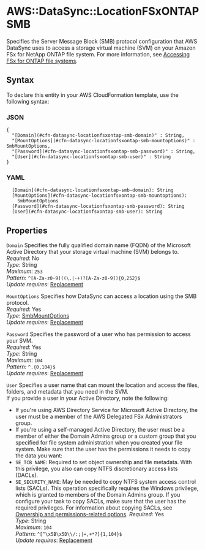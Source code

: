 # AWS::DataSync::LocationFSxONTAP SMB<a name="aws-properties-datasync-locationfsxontap-smb"></a>

Specifies the Server Message Block \(SMB\) protocol configuration that AWS DataSync uses to access a storage virtual machine \(SVM\) on your Amazon FSx for NetApp ONTAP file system\. For more information, see [Accessing FSx for ONTAP file systems](https://docs.aws.amazon.com/datasync/latest/userguide/create-ontap-location.html#create-ontap-location-access)\.

## Syntax<a name="aws-properties-datasync-locationfsxontap-smb-syntax"></a>

To declare this entity in your AWS CloudFormation template, use the following syntax:

### JSON<a name="aws-properties-datasync-locationfsxontap-smb-syntax.json"></a>

```
{
  "[Domain](#cfn-datasync-locationfsxontap-smb-domain)" : String,
  "[MountOptions](#cfn-datasync-locationfsxontap-smb-mountoptions)" : SmbMountOptions,
  "[Password](#cfn-datasync-locationfsxontap-smb-password)" : String,
  "[User](#cfn-datasync-locationfsxontap-smb-user)" : String
}
```

### YAML<a name="aws-properties-datasync-locationfsxontap-smb-syntax.yaml"></a>

```
  [Domain](#cfn-datasync-locationfsxontap-smb-domain): String
  [MountOptions](#cfn-datasync-locationfsxontap-smb-mountoptions):
    SmbMountOptions
  [Password](#cfn-datasync-locationfsxontap-smb-password): String
  [User](#cfn-datasync-locationfsxontap-smb-user): String
```

## Properties<a name="aws-properties-datasync-locationfsxontap-smb-properties"></a>

`Domain` <a name="cfn-datasync-locationfsxontap-smb-domain"></a>
Specifies the fully qualified domain name \(FQDN\) of the Microsoft Active Directory that your storage virtual machine \(SVM\) belongs to\.  
_Required_: No  
_Type_: String  
_Maximum_: `253`  
_Pattern_: `^[A-Za-z0-9]((\.|-+)?[A-Za-z0-9]){0,252}$`  
_Update requires_: [Replacement](https://docs.aws.amazon.com/AWSCloudFormation/latest/UserGuide/using-cfn-updating-stacks-update-behaviors.html#update-replacement)

`MountOptions` <a name="cfn-datasync-locationfsxontap-smb-mountoptions"></a>
Specifies how DataSync can access a location using the SMB protocol\.  
_Required_: Yes  
_Type_: [SmbMountOptions](aws-properties-datasync-locationfsxontap-smbmountoptions.md)  
_Update requires_: [Replacement](https://docs.aws.amazon.com/AWSCloudFormation/latest/UserGuide/using-cfn-updating-stacks-update-behaviors.html#update-replacement)

`Password` <a name="cfn-datasync-locationfsxontap-smb-password"></a>
Specifies the password of a user who has permission to access your SVM\.  
_Required_: Yes  
_Type_: String  
_Maximum_: `104`  
_Pattern_: `^.{0,104}$`  
_Update requires_: [Replacement](https://docs.aws.amazon.com/AWSCloudFormation/latest/UserGuide/using-cfn-updating-stacks-update-behaviors.html#update-replacement)

`User` <a name="cfn-datasync-locationfsxontap-smb-user"></a>
Specifies a user name that can mount the location and access the files, folders, and metadata that you need in the SVM\.  
If you provide a user in your Active Directory, note the following:

- If you're using AWS Directory Service for Microsoft Active Directory, the user must be a member of the AWS Delegated FSx Administrators group\.
- If you're using a self\-managed Active Directory, the user must be a member of either the Domain Admins group or a custom group that you specified for file system administration when you created your file system\.
  Make sure that the user has the permissions it needs to copy the data you want:
- `SE_TCB_NAME`: Required to set object ownership and file metadata\. With this privilege, you also can copy NTFS discretionary access lists \(DACLs\)\.
- `SE_SECURITY_NAME`: May be needed to copy NTFS system access control lists \(SACLs\)\. This operation specifically requires the Windows privilege, which is granted to members of the Domain Admins group\. If you configure your task to copy SACLs, make sure that the user has the required privileges\. For information about copying SACLs, see [Ownership and permissions\-related options](https://docs.aws.amazon.com/datasync/latest/userguide/create-task.html#configure-ownership-and-permissions)\.
  _Required_: Yes  
  _Type_: String  
  _Maximum_: `104`  
  _Pattern_: `^[^\x5B\x5D\\/:;|=,+*?]{1,104}$`  
  _Update requires_: [Replacement](https://docs.aws.amazon.com/AWSCloudFormation/latest/UserGuide/using-cfn-updating-stacks-update-behaviors.html#update-replacement)
